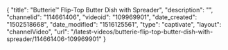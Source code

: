 {
    "title": "Butterie&trade; Flip-Top Butter Dish with Spreader",
    "description": "",
    "channelid": "114661406",
    "videoid": "109969901",
    "date_created": "1502518668",
    "date_modified": "1516125561",
    "type": "captivate",
    "layout": "channelVideo",
    "url": "\/latest-videos\/butterie-flip-top-butter-dish-with-spreader\/114661406-109969901"
}